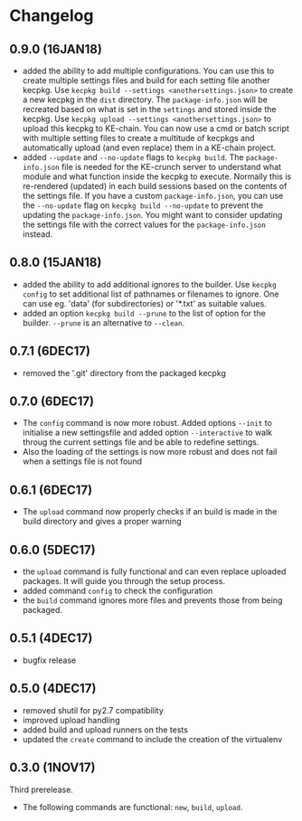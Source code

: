 # Changelog

## 0.9.0 (16JAN18)
 * added the ability to add multiple configurations. You can use this to create multiple settings files and build for each setting file another kecpkg. Use `kecpkg build --settings <anothersettings.json>` to create a new kecpkg in the `dist` directory. The `package-info.json` will be recreated based on what is set in the `settings` and stored inside the kecpkg. Use `kecpkg upload --settings <anothersettings.json>` to upload this kecpkg to KE-chain. You can now use a cmd or batch script with multiple setting files to create a multitude of kecpkgs and automatically upload (and even replace) them in a KE-chain project.
 * added `--update` and `--no-update` flags to `kecpkg build`. The `package-info.json` file is needed for the KE-crunch server to understand what module and what function inside the kecpkg to execute. Normally this is re-rendered (updated) in each build sessions based on the contents of the settings file. If you have a custom `package-info.json`, you can use the `--no-update` flag on `kecpkg build --no-update` to prevent the updating the `package-info.json`. You might want to consider updating the settings file with the correct values for the `package-info.json` instead.

## 0.8.0 (15JAN18)
 * added the ability to add additional ignores to the builder. Use `kecpkg config` to set additional list of pathnames or filenames to ignore. One can use eg. 'data' (for subdirectories) or '*.txt' as suitable values.
 * added an option `kecpkg build --prune` to the list of option for the builder. `--prune` is an alternative to `--clean`.

## 0.7.1 (6DEC17)
 * removed the '.git' directory from the packaged kecpkg

## 0.7.0 (6DEC17)
 * The `config` command is now more robust. Added options `--init` to initialise a new settingsfile and added option `--interactive` to walk throug the current settings file and be able to redefine settings.
 * Also the loading of the settings is now more robust and does not fail when a settings file is not found

## 0.6.1 (6DEC17)
 * The `upload` command now properly checks if an build is made in the build directory and gives a proper warning

## 0.6.0 (5DEC17)

 * the `upload` command is fully functional and can even replace uploaded packages. It will guide you through the setup process.
 * added command `config` to check the configuration
 * the `build` command ignores more files and prevents those from being packaged.
  
## 0.5.1 (4DEC17)
 * bugfix release
  
## 0.5.0 (4DEC17)
 * removed shutil for py2.7 compatibility
 * improved upload handling
 * added build and upload runners on the tests
 * updated the `create` command to include the creation of the virtualenv
  
## 0.3.0 (1NOV17)

Third prerelease.
 * The following commands are functional: `new`, `build`, `upload`.
